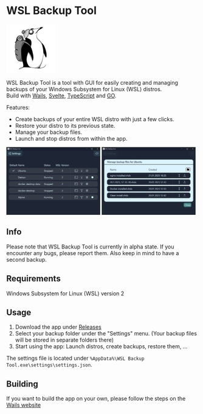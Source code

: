 <h1>WSL Backup Tool</h1>
<img src="https://github.com/marvint24/wsl-backup-tool/blob/main/build/appicon.png" width="128" />



WSL Backup Tool is a tool with GUI for easily creating and managing backups of your Windows Subsystem for Linux (WSL) distros.  
Build with [Wails](https://wails.io), [Svelte](https://svelte.dev), [TypeScript](https://www.typescriptlang.org) and [GO](https://go.dev).

Features:
* Create backups of your entire WSL distro with just a few clicks.
* Restore your distro to its previous state.
* Manage your backup files.
* Launch and stop distros from within the app.

<p float="left">
  <img src="https://raw.githubusercontent.com/marvint24/wsl-backup-tool/main/.projectFiles/home.png" style="width:49%;" />
  <img src="https://raw.githubusercontent.com/marvint24/wsl-backup-tool/main/.projectFiles/list.png" style="width:49%;" /> 
</p>

## Info
Please note that WSL Backup Tool is currently in alpha state. If you encounter any bugs, please report them. Also keep in mind to have a second backup.  

## Requirements
Windows Subsystem for Linux (WSL) version 2

## Usage
1. Download the app under [Releases](https://github.com/marvint24/wsl-backup-tool/releases)
2. Select your backup folder under the "Settings" menu. (Your backup files will be stored in separate folders there)
3. Start using the app: Launch distros, create backups, restore them, ...

The settings file is located under `%AppData%\WSL Backup Tool.exe\settings\settings.json`.

## Building
If you want to build the app on your own, please follow the steps on the [Wails website](https://wails.io/docs/gettingstarted/installation/)  
